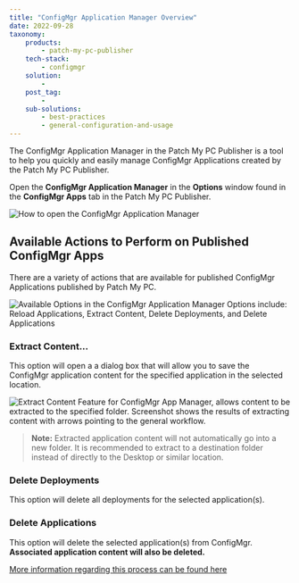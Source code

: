 ```yaml
---
title: "ConfigMgr Application Manager Overview"
date: 2022-09-28
taxonomy:
    products:
        - patch-my-pc-publisher
    tech-stack:
        - configmgr
    solution:
        - 
    post_tag:
        - 
    sub-solutions:
        - best-practices
        - general-configuration-and-usage
---
```


The ConfigMgr Application Manager in the Patch My PC Publisher is a tool to help you quickly and easily manage ConfigMgr Applications created by the Patch My PC Publisher.

Open the **ConfigMgr Application Manager** in the **Options** window found in the **ConfigMgr Apps** tab in the Patch My PC Publisher.

![How to open the ConfigMgr Application Manager](images/OpeningConfigMgrAppManager.png)

## Available Actions to Perform on Published ConfigMgr Apps

There are a variety of actions that are available for published ConfigMgr Applications published by Patch My PC.

![Available Options in the ConfigMgr Application Manager Options include: Reload Applications, Extract Content, Delete Deployments, and Delete Applications](images/ConfigMgrAppManagerOptions.png)

### Extract Content...

This option will open a a dialog box that will allow you to save the ConfigMgr application content for the specified application in the selected location.

![Extract Content Feature for ConfigMgr App Manager, allows content to be extracted to the specified folder. Screenshot shows the results of extracting content with arrows pointing to the general workflow.](images/ConfigMgrAppMgrExtractContent.png)

> **Note:** Extracted application content will not automatically go into a new folder. It is recommended to extract to a destination folder instead of directly to the Desktop or similar location.

### Delete Deployments

This option will delete all deployments for the selected application(s).

### Delete Applications

This option will delete the selected application(s) from ConfigMgr. **Associated application content will also be deleted.**

[More information regarding this process can be found here](https://patchmypc.com/how-to-delete-applications-created-by-patch-my-pc-in-sccm)
